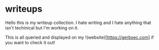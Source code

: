 # writeups

Hello this is my writeup collection. I hate writing and I hate anything that isn't techinical but I'm working on it. 

This is all queried and displayed on my !(website)[https://gerbsec.com] if you want to check it out!
